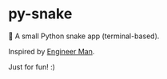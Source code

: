 # py-snake
🐍 A small Python snake app (terminal-based).

Inspired by [Engineer Man](youtube.com/engineerman).

Just for fun! :)
